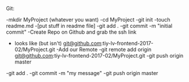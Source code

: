 
Git:

-mkdir MyProject (whatever you want)
-cd MyProject
-git init
-touch readme.md
-[put stuff in readme file]
-git add .
-git commit -m "initial commit"
-Create Repo on Github and grab the ssh link
  - looks like (but isn't) git@github.com:tiy-lv-frontend-2017-02/MyProject.git
-Add our Remote
  -git remote add origin git@github.com:tiy-lv-frontend-2017-02/MyProject.git
-git push origin master


-git add .
-git commit -m "my message"
-git push origin master 